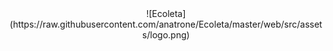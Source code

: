 <center>![Ecoleta](https://raw.githubusercontent.com/anatrone/Ecoleta/master/web/src/assets/logo.png)</center>
